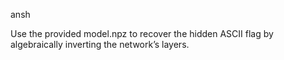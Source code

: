 ansh

Use the provided model.npz to recover the hidden ASCII flag by algebraically inverting the network’s layers.

